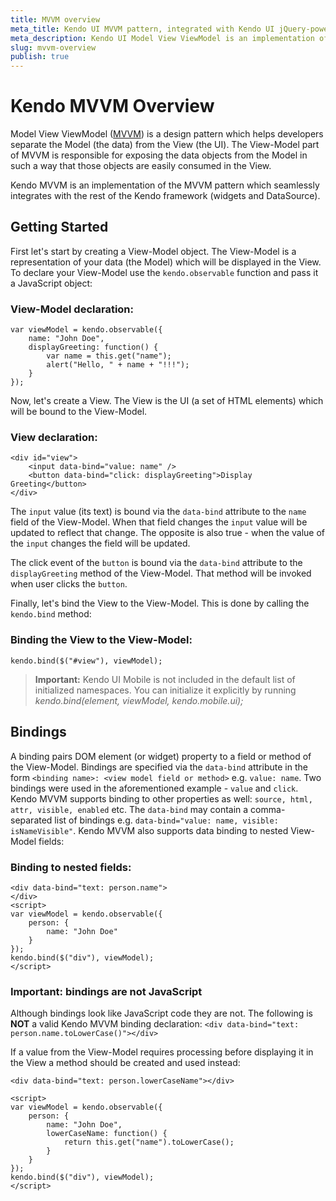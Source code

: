 ```yaml
---
title: MVVM overview
meta_title: Kendo UI MVVM pattern, integrated with Kendo UI jQuery-powered framework
meta_description: Kendo UI Model View ViewModel is an implementation of the MVVM pattern, integrated with Kendo UI framework.
slug: mvvm-overview
publish: true
---
```

# Kendo MVVM Overview

Model View ViewModel ([MVVM](http://en.wikipedia.org/wiki/Model_View_ViewModel)) is a design pattern which helps developers separate the Model (the data) from the View (the UI).
The View-Model part of MVVM is responsible for exposing the data objects from the Model in such a way that those objects are easily consumed in the View.

Kendo MVVM is an implementation of the MVVM pattern which seamlessly integrates with the rest of the Kendo framework (widgets and DataSource).

## Getting Started

First let's start by creating a View-Model object. The View-Model is a representation of your data (the Model) which will be displayed in the View.
To declare your View-Model use the `kendo.observable` function and pass it a JavaScript object:

### View-Model declaration:

    var viewModel = kendo.observable({
        name: "John Doe",
        displayGreeting: function() {
            var name = this.get("name");
            alert("Hello, " + name + "!!!");
        }
    });


Now, let's create a View. The View is the UI (a set of HTML elements) which will be bound to the View-Model.


### View declaration:

    <div id="view">
        <input data-bind="value: name" />
        <button data-bind="click: displayGreeting">Display Greeting</button>
    </div>

The `input` value (its text) is bound via the `data-bind` attribute to the `name` field of the View-Model. When that field changes the `input` value will be updated to reflect that change.
The opposite is also true - when the value of the `input` changes the field will be updated.

The click event of the `button` is bound via the `data-bind` attribute to the `displayGreeting` method of the View-Model. That method will be invoked when user clicks the `button`.

Finally, let's bind the View to the View-Model. This is done by calling the `kendo.bind` method:


### Binding the View to the View-Model:

    kendo.bind($("#view"), viewModel);

> **Important:** Kendo UI Mobile is not included in the default list of initialized namespaces. You can initialize it explicitly by
  running _kendo.bind(element, viewModel, kendo.mobile.ui);_

## Bindings

A binding pairs DOM element (or widget) property to a field or method of the View-Model. Bindings are specified via the `data-bind` attribute in the form `<binding name>: <view model field or method>` e.g. `value: name`. Two bindings were used in the aforementioned example - `value` and `click`.
Kendo MVVM supports binding to other properties as well: `source, html, attr, visible, enabled` etc. The `data-bind` may contain a comma-separated list of bindings e.g. `data-bind="value: name, visible: isNameVisible"`. Kendo MVVM also supports data binding to nested View-Model fields:

### Binding to nested fields:

    <div data-bind="text: person.name">
    </div>
    <script>
    var viewModel = kendo.observable({
        person: {
            name: "John Doe"
        }
    });
    kendo.bind($("div"), viewModel);
    </script>

### Important: bindings are not JavaScript

Although bindings look like JavaScript code they are not. The following is **NOT** a valid Kendo MVVM binding declaration:
`<div data-bind="text: person.name.toLowerCase()"></div>`

If a value from the View-Model requires processing before displaying it in the View a method should be created and used instead:


    <div data-bind="text: person.lowerCaseName"></div>

    <script>
    var viewModel = kendo.observable({
        person: {
            name: "John Doe",
            lowerCaseName: function() {
                return this.get("name").toLowerCase();
            }
        }
    });
    kendo.bind($("div"), viewModel);
    </script>
